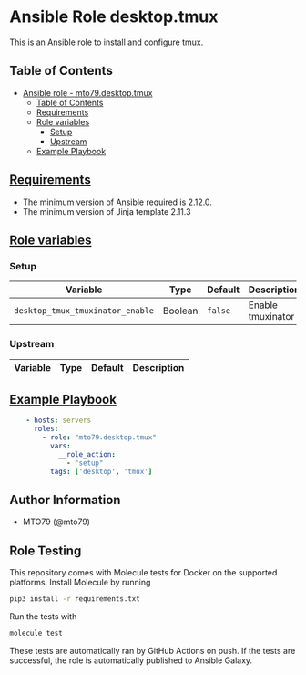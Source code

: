 Ansible Role desktop.tmux
=========

This is an Ansible role to install and configure tmux.


Table of Contents
-----------------

- [Ansible role - mto79.desktop.tmux](#ansible-role---mto79desktoptmux)
  - [Table of Contents](#table-of-contents)
  - [Requirements](#requirements)
  - [Role variables](#role-variables)
    - [Setup](#setup)
    - [Upstream](#upstream)
  - [Example Playbook](#example-playbook)

## [Requirements](#requirements)

- The minimum version of Ansible required is 2.12.0.
- The minimum version of Jinja template 2.11.3

## [Role variables](#role-variables)

### Setup

| Variable | Type | Default | Description |
| ------------------------------ | ------- | ------- | ----------- |
| `desktop_tmux_tmuxinator_enable` | Boolean | `false` | Enable tmuxinator |


### Upstream

| Variable | Type | Default | Description |
| -------- | ---- | ------- | ----------- |

## [Example Playbook](#example-playbook)

```yaml
    - hosts: servers
      roles:
        - role: "mto79.desktop.tmux"
          vars:
            __role_action:
              - "setup"
          tags: ['desktop', 'tmux']

```

Author Information
------------------

- MTO79 (@mto79)

Role Testing
------------

This repository comes with Molecule tests for Docker on the supported platforms.
Install Molecule by running

```bash
pip3 install -r requirements.txt
```

Run the tests with

```bash
molecule test
```

These tests are automatically ran by GitHub Actions on push. If the tests are successful, the role is automatically published to Ansible Galaxy.

